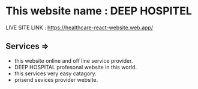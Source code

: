 
# This website name : DEEP HOSPITEL

LIVE SITE LINK : https://healthcare-react-website.web.app/

## Services =>

 * this website online and off line service provider.
 * DEEP HOSPITAL profesonal website in this world.
 * this services very easy catagory.
 * prisend sevices provider website.